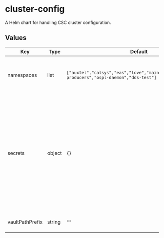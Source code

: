 # cluster-config

A Helm chart for handling CSC cluster configuration.

## Values

| Key | Type | Default | Description |
|-----|------|---------|-------------|
| namespaces | list | `["auxtel","calsys","eas","love","maintel","obssys","kafka-producers","ospl-daemon","dds-test"]` | List of namespaces to create for the Kubernetes cluster. |
| secrets | object | `{}` | This section holds secret specifications. This is a dictionary object that uses the following convention: namespace: "secret_name" if a secret is needed namespace: "" if a secret is not needed Pull secrets are created by default. |
| vaultPathPrefix | string | `""` | Site-specific Vault path for secrets. |
